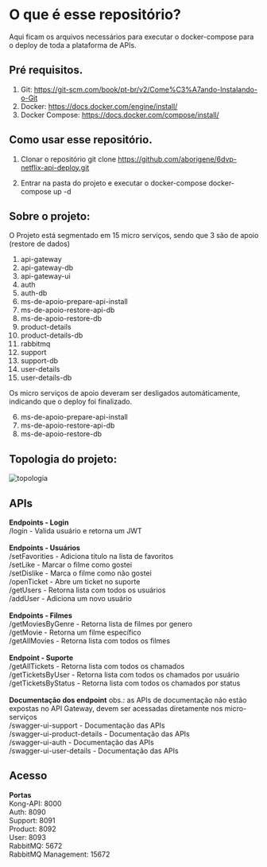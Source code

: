 # O que é esse repositório?

Aqui ficam os arquivos necessários para executar o docker-compose para o deploy de toda a plataforma de APIs.

## Pré requisitos.

1. Git: https://git-scm.com/book/pt-br/v2/Come%C3%A7ando-Instalando-o-Git
2. Docker: https://docs.docker.com/engine/install/
3. Docker Compose: https://docs.docker.com/compose/install/


## Como usar esse repositório.

1. Clonar o repositório
git clone https://github.com/aborigene/6dvp-netflix-api-deploy.git

2. Entrar na pasta do projeto e executar o docker-compose
docker-compose up -d

## Sobre o projeto:

O Projeto está segmentado em 15 micro serviços, sendo que 3 são de apoio (restore de dados)

1. api-gateway
2. api-gateway-db
3. api-gateway-ui
4. auth
5. auth-db
6. ms-de-apoio-prepare-api-install
7. ms-de-apoio-restore-api-db
8. ms-de-apoio-restore-db    
9. product-details           
10. product-details-db        
11. rabbitmq
12. support 
13. support-db
14. user-details
15. user-details-db

Os micro serviços de apoio deveram ser desligados automáticamente, indicando que o deploy foi finalizado.

6. ms-de-apoio-prepare-api-install
7. ms-de-apoio-restore-api-db
8. ms-de-apoio-restore-db 

## Topologia do projeto:

<img src="https://readme-image.s3.amazonaws.com/6dvp-netflix.jpg" alt="topologia"/>

## APIs

<b>Endpoints - Login</b><br>
/login - Valida usuário e retorna um JWT<br>
<br>
<b>Endpoints - Usuários</b><br>
/setFavorities - Adiciona titulo na lista de favoritos<br>
/setLike - Marcar o filme como gostei<br>
/setDislike - Marca o filme como não gostei<br>
/openTicket - Abre um ticket no suporte<br>
/getUsers - Retorna lista com todos os usuários<br>
/addUser - Adiciona um novo usuário<br>
<br>
<b>Endpoints - Filmes</b><br>
/getMoviesByGenre - Retorna lista de filmes por genero<br>
/getMovie - Retorna um filme específico<br>
/getAllMovies - Retorna lista com todos os filmes<br>
<br>
<b>Endpoint - Suporte</b><br>
/getAllTickets - Retorna lista com todos os chamados<br>
/getTicketsByUser - Retorna lista com todos os chamados por usuário<br>
/getTicketsByStatus - Retorna lista com todos os chamados por status<br>
<br>
<b>Documentação dos endpoint</b> obs.: as APIs de documentação não estão expostas no API Gateway, devem ser acessadas diretamente nos micro-serviços<br>
/swagger-ui-support - Documentação das APIs<br>
/swagger-ui-product-details - Documentação das APIs<br>
/swagger-ui-auth - Documentação das APIs<br>
/swagger-ui-user-details - Documentação das APIs<br>

## Acesso

<b>Portas</b><br>
Kong-API: 8000<br>
Auth: 8090<br>
Support: 8091<br>
Product: 8092<br>
User: 8093<br>
RabbitMQ: 5672<br>
RabbitMQ Management: 15672<br>